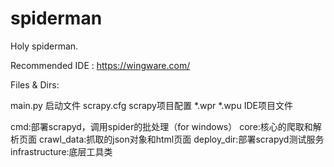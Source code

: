 spiderman
=========

Holy spiderman.

Recommended IDE : https://wingware.com/

Files & Dirs:

main.py 启动文件
scrapy.cfg scrapy项目配置
*.wpr *.wpu IDE项目文件

cmd:部署scrapyd，调用spider的批处理（for windows）
core:核心的爬取和解析页面
crawl_data:抓取的json对象和html页面
deploy_dir:部署scrapyd测试服务
infrastructure:底层工具类
